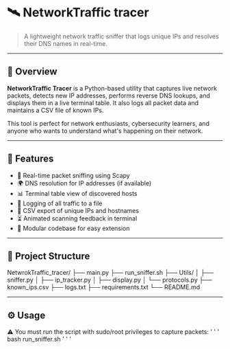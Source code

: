 # 🛰️ NetworkTraffic tracer

> A lightweight network traffic sniffer that logs unique IPs and resolves their DNS names in real-time.

---

## 📌 Overview

**NetworkTraffic Tracer** is a Python-based utility that captures live network packets, detects new IP addresses, performs reverse DNS lookups, and displays them in a live terminal table. It also logs all packet data and maintains a CSV file of known IPs.

This tool is perfect for network enthusiasts, cybersecurity learners, and anyone who wants to understand what's happening on their network.

---

## 🚀 Features

- 📡 Real-time packet sniffing using Scapy  
- 🌍 DNS resolution for IP addresses (if available)  
- 📊 Terminal table view of discovered hosts  
- 📝 Logging of all traffic to a file  
- 📂 CSV export of unique IPs and hostnames  
- ⏳ Animated scanning feedback in terminal  
- 🧱 Modular codebase for easy extension

---

## 📁 Project Structure
NetwrokTraffic_tracer/
├── main.py
├── run_sniffer.sh
├── Utils/
│ ├── sniffer.py
│ ├── ip_tracker.py
│ ├── display.py
│ └── protocols.py
├── known_ips.csv
├── logs.txt
├── requirements.txt
└── README.md

---

## ⚙️ Usage

⚠️ You must run the script with sudo/root privileges to capture packets:
' ' ' bash run_sniffer.sh ' ' ' 
